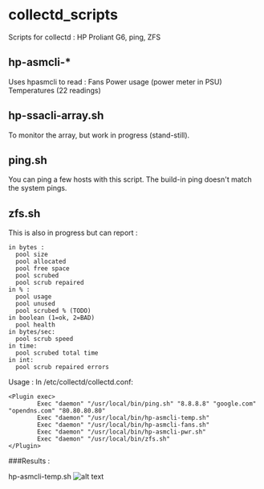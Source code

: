 # collectd_scripts
Scripts for collectd : HP Proliant G6, ping, ZFS

## hp-asmcli-*
Uses hpasmcli to read :
Fans
Power usage (power meter in PSU)
Temperatures (22 readings)

## hp-ssacli-array.sh
To monitor the array, but work in progress (stand-still).

## ping.sh
You can ping a few hosts with this script. The build-in ping doesn't match the system pings.

## zfs.sh
This is also in progress but can report : 
```
in bytes :
  pool size
  pool allocated
  pool free space
  pool scrubed
  pool scrub repaired
in % :
  pool usage
  pool unused
  pool scrubed % (TODO)
in boolean (1=ok, 2=BAD)
  pool health
in bytes/sec:
  pool scrub speed
in time:
  pool scrubed total time
in int:
  pool scrub repaired errors
  ```
  
  Usage :
In /etc/collectd/collectd.conf:
```
<Plugin exec>
        Exec "daemon" "/usr/local/bin/ping.sh" "8.8.8.8" "google.com" "opendns.com" "80.80.80.80"
        Exec "daemon" "/usr/local/bin/hp-asmcli-temp.sh"
        Exec "daemon" "/usr/local/bin/hp-asmcli-fans.sh"
        Exec "daemon" "/usr/local/bin/hp-asmcli-pwr.sh"
        Exec "daemon" "/usr/local/bin/zfs.sh"
</Plugin>
```

###Results :

hp-asmcli-temp.sh
![alt text](../images/hp-asmcli-temp.png "Temperatures")


